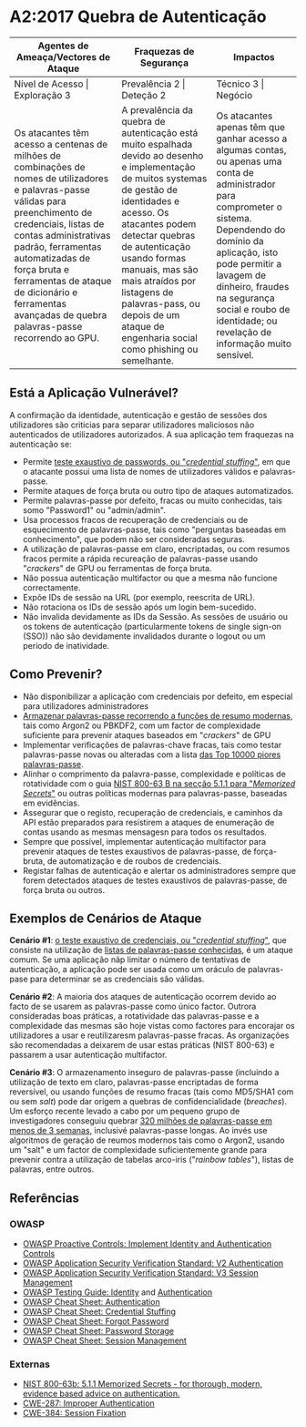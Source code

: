# A2:2017 Quebra de Autenticação

| Agentes de Ameaça/Vectores de Ataque | Fraquezas de Segurança           | Impactos               |
| -- | -- | -- |
| Nível de Acesso \| Exploração 3 | Prevalência 2 \| Deteção 2 | Técnico 3 \| Negócio |
| Os atacantes têm acesso a centenas de milhões de combinações de nomes de utilizadores e palavras-passe válidas para preenchimento de credenciais, listas de contas administrativas padrão, ferramentas automatizadas de força bruta e ferramentas de ataque de dicionário e ferramentas avançadas de quebra palavras-passe recorrendo ao GPU.  | A prevalência da quebra de autenticação está muito espalhada devido ao desenho e implementação de muitos systemas de gestão de identidades e acesso. Os atacantes podem detectar quebras de autenticação usando formas manuais, mas são mais atraídos por listagens de palavras-pass, ou depois de um ataque de engenharia social como phishing ou semelhante. | Os atacantes apenas têm que ganhar acesso a algumas contas, ou apenas uma conta de administrador para comprometer o sistema. Dependendo do domínio da aplicação, isto pode permitir a lavagem de dinheiro, fraudes na segurança social e roubo de identidade; ou revelação de informação muito sensível. |

## Está a Aplicação Vulnerável?

A confirmação da identidade, autenticação e gestão de sessões dos utilizadores são criticias para separar utilizadores maliciosos não autenticados de utilizadores autorizados. A sua aplicação tem fraquezas na autenticação se:

* Permite [teste exaustivo de passwords, ou "*credential stuffing*"](https://www.owasp.org/index.php/Credential_stuffing), em que o atacante possui uma lista de nomes de utilizadores válidos e palavras-passe.
* Permite ataques de força bruta ou outro tipo de ataques automatizados.
* Permite palavras-passe por defeito, fracas ou muito conhecidas, tais somo "Password1" ou "admin/admin".
* Usa processos fracos de recuperação de credenciais ou de esquecimento de palavras-passe, tais como "perguntas baseadas em conhecimento", que podem não ser consideradas seguras.
* A utilização de palavras-passe em claro, encriptadas, ou com resumos fracos permite a rápida recureação de palavras-passe usando "*crackers*" de GPU ou ferramentas de força bruta.
* Não possua autenticação multifactor ou que a mesma não funcione correctamente.
* Expõe IDs de sessão na URL (por exemplo, reescrita de URL).
* Não rotaciona os IDs de sessão após um login bem-sucedido.
* Não invalida devidamente as IDs da Sessão. As sessões de usuário ou os tokens de autenticação (particularmente tokens de single sign-on (SSO)) não são devidamente invalidados durante o logout ou um período de inatividade.

## Como Prevenir?

* Não disponibilizar a aplicação com credenciais por defeito, em especial para utilizadores administradores
* [Armazenar palavras-passe recorrendo a funções de resumo modernas](https://www.owasp.org/index.php/Password_Storage_Cheat_Sheet#Leverage_an_adaptive_one-way_function), tais como Argon2 ou PBKDF2, com um factor de complexidade suficiente para prevenir ataques baseados em "*crackers*" de GPU
* Implementar verificações de palavras-chave fracas, tais como testar palavras-passe novas ou alteradas com a lista [das Top 10000 piores palavras-passe](https://github.com/danielmiessler/SecLists/tree/master/Passwords).
* Alinhar o comprimento da palavra-passe, complexidade e políticas de rotatividade com o guia [NIST 800-63 B na secção 5.1.1 para "*Memorized Secrets*"](https://pages.nist.gov/800-63-3/sp800-63b.html#memsecret) ou outras políticas modernas para palavras-passe, baseadas em evidências.
* Assegurar que o registo, recuperação de credenciais, e caminhos da API estão preparados para resistirem a ataques de enumeração de contas usando as mesmas mensagesn para todos os resultados.
* Sempre que possível, implementar autenticação multifactor para prevenir ataques de testes exaustivos de palavras-passe, de força-bruta, de automatização e de roubos de credenciais.
* Registar falhas de autenticação e alertar os administradores sempre que forem detectados ataques de testes exaustivos de palavras-passe, de força bruta ou outros.

## Exemplos de Cenários de Ataque

**Cenário #1**: [o teste exaustivo de credenciais, ou "*credential stuffing*"](https://www.owasp.org/index.php/Credential_stuffing), que consiste na utilização de [listas de palavras-passe conhecidas](https://github.com/danielmiessler/SecLists), é um ataque comum. Se uma aplicação nãp limitar o número de tentativas de autenticação, a aplicação pode ser usada como um oráculo de palavras-pase para determinar se as credenciais são válidas.

**Cenário #2**: A maioria dos ataques de autenticação ocorrem devido ao facto de se usarem as palavras-passe como único factor. Outrora consideradas boas práticas, a rotatividade das palavras-passe e a complexidade das mesmas são hoje vistas como factores para encorajar os utilizadores a usar e reutilizaresm palavras-passe fracas. As organizações são recomendadas a deixarem de usar estas práticas (NIST 800-63) e passarem a usar autenticação multifactor.

**Cenário #3**: O armazenamento inseguro de palavras-passe (incluindo a utilização de texto em claro, palavras-passe encriptadas de forma reversível, ou usando funções de resumo fracas (tais como MD5/SHA1 com ou sem *salt*) pode dar origem a quebras de confidencialidade (*breaches*). Um esforço recente levado a cabo por um pequeno grupo de investigadores conseguiu quebrar [320 milhões de palavras-passe em menos de 3 semanas](https://cynosureprime.blogspot.com.au/2017/08/320-million-hashes-exposed.html), inclusivé palavras-passe longas. Ao invés use algoritmos de geração de reumos modernos tais como o Argon2, usando um "salt" e um factor de complexidade suficientemente grande para prevenir contra a utilização de tabelas arco-iris ("*rainbow tables*"), listas de palavras, entre outros.

## Referências

### OWASP

* [OWASP Proactive Controls: Implement Identity and Authentication Controls](https://www.owasp.org/index.php/OWASP_Proactive_Controls#5:_Implement_Identity_and_Authentication_Controls)
* [OWASP Application Security Verification Standard: V2 Authentication](https://www.owasp.org/index.php/Category:OWASP_Application_Security_Verification_Standard_Project#tab=Home)
* [OWASP Application Security Verification Standard: V3 Session Management](https://www.owasp.org/index.php/Category:OWASP_Application_Security_Verification_Standard_Project#tab=Home)
* [OWASP Testing Guide: Identity](https://www.owasp.org/index.php/Testing_Identity_Management)
 and [Authentication](https://www.owasp.org/index.php/Testing_for_authentication)
* [OWASP Cheat Sheet: Authentication](https://www.owasp.org/index.php/Authentication_Cheat_Sheet)
* [OWASP Cheat Sheet: Credential Stuffing](https://www.owasp.org/index.php/Credential_Stuffing_Prevention_Cheat_Sheet)
* [OWASP Cheat Sheet: Forgot Password](https://www.owasp.org/index.php/Forgot_Password_Cheat_Sheet)
* [OWASP Cheat Sheet: Password Storage](https://www.owasp.org/index.php/Password_Storage_Cheat_Sheet)
* [OWASP Cheat Sheet: Session Management](https://www.owasp.org/index.php/Session_Management_Cheat_Sheet)

### Externas

* [NIST 800-63b: 5.1.1 Memorized Secrets - for thorough, modern, evidence based advice on authentication.](https://pages.nist.gov/800-63-3/sp800-63b.html#memsecret)
* [CWE-287: Improper Authentication](https://cwe.mitre.org/data/definitions/287.html)
* [CWE-384: Session Fixation](https://cwe.mitre.org/data/definitions/384.html)

